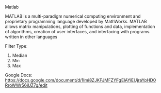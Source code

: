Matlab

MATLAB is a multi-paradigm numerical computing environment and proprietary programming language developed by MathWorks. MATLAB allows matrix manipulations, plotting of functions and data, implementation of algorithms, creation of user interfaces, and interfacing with programs written in other languages


Filter Type:
1. Median
2. Min
3. Max


Google Docs:
https://docs.google.com/document/d/1Imi8ZJKFJMFZYFgElAYiEUjraYpHD0RroWWr56iUZ7g/edit